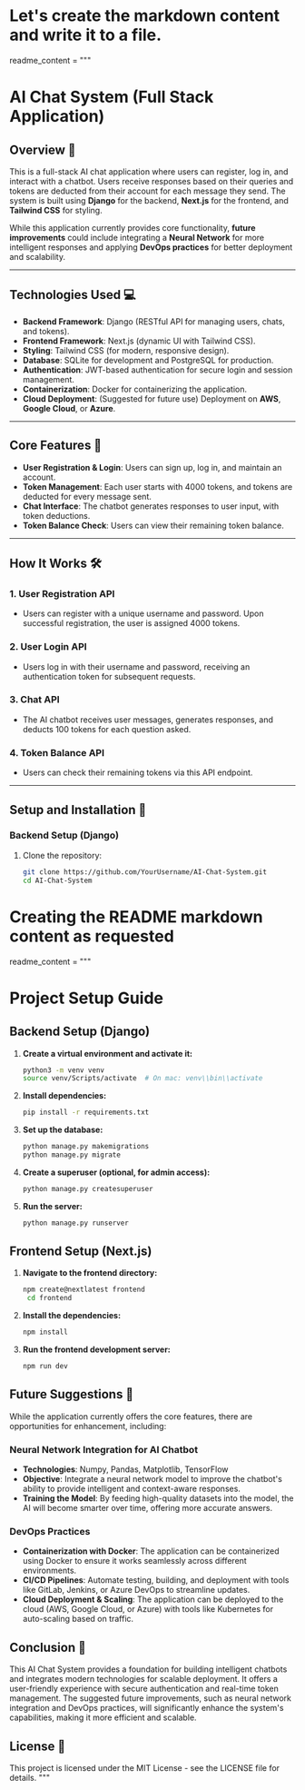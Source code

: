 # Let's create the markdown content and write it to a file.

readme_content = """
# **AI Chat System (Full Stack Application)**

## **Overview 🌟**

This is a full-stack AI chat application where users can register, log in, and interact with a chatbot. Users receive responses based on their queries and tokens are deducted from their account for each message they send. The system is built using **Django** for the backend, **Next.js** for the frontend, and **Tailwind CSS** for styling.

While this application currently provides core functionality, **future improvements** could include integrating a **Neural Network** for more intelligent responses and applying **DevOps practices** for better deployment and scalability.

---

## **Technologies Used 💻**

- **Backend Framework**: Django (RESTful API for managing users, chats, and tokens).
- **Frontend Framework**: Next.js (dynamic UI with Tailwind CSS).
- **Styling**: Tailwind CSS (for modern, responsive design).
- **Database**: SQLite for development and PostgreSQL for production.
- **Authentication**: JWT-based authentication for secure login and session management.
- **Containerization**: Docker for containerizing the application.
- **Cloud Deployment**: (Suggested for future use) Deployment on **AWS**, **Google Cloud**, or **Azure**.

---

## **Core Features 🚀**

- **User Registration & Login**: Users can sign up, log in, and maintain an account.
- **Token Management**: Each user starts with 4000 tokens, and tokens are deducted for every message sent.
- **Chat Interface**: The chatbot generates responses to user input, with token deductions.
- **Token Balance Check**: Users can view their remaining token balance.

---

## **How It Works 🛠**

### **1. User Registration API**  
- Users can register with a unique username and password. Upon successful registration, the user is assigned 4000 tokens.

### **2. User Login API**  
- Users log in with their username and password, receiving an authentication token for subsequent requests.

### **3. Chat API**  
- The AI chatbot receives user messages, generates responses, and deducts 100 tokens for each question asked.

### **4. Token Balance API**  
- Users can check their remaining tokens via this API endpoint.

---

## **Setup and Installation 💾**

### **Backend Setup (Django)**

1. Clone the repository:
   ```bash
   git clone https://github.com/YourUsername/AI-Chat-System.git
   cd AI-Chat-System
# Creating the README markdown content as requested

readme_content = """
# Project Setup Guide

## Backend Setup (Django)

1. **Create a virtual environment and activate it:**

    ```bash
    python3 -m venv venv
    source venv/Scripts/activate  # On mac: venv\\bin\\activate
    ```

2. **Install dependencies:**

    ```bash
    pip install -r requirements.txt
    ```

3. **Set up the database:**

    ```bash
    python manage.py makemigrations
    python manage.py migrate
    ```

4. **Create a superuser (optional, for admin access):**

    ```bash
    python manage.py createsuperuser
    ```

5. **Run the server:**

    ```bash
    python manage.py runserver
    ```

## Frontend Setup (Next.js)

1. **Navigate to the frontend directory:**

    ```bash
    npm create@nextlatest frontend
     cd frontend

    ```

2. **Install the dependencies:**

    ```bash
    npm install
    ```

3. **Run the frontend development server:**

    ```bash
    npm run dev
    ```

## Future Suggestions 🚀

While the application currently offers the core features, there are opportunities for enhancement, including:

### Neural Network Integration for AI Chatbot

- **Technologies**: Numpy, Pandas, Matplotlib, TensorFlow
- **Objective**: Integrate a neural network model to improve the chatbot's ability to provide intelligent and context-aware responses.
- **Training the Model**: By feeding high-quality datasets into the model, the AI will become smarter over time, offering more accurate answers.

### DevOps Practices

- **Containerization with Docker**: The application can be containerized using Docker to ensure it works seamlessly across different environments.
- **CI/CD Pipelines**: Automate testing, building, and deployment with tools like GitLab, Jenkins, or Azure DevOps to streamline updates.
- **Cloud Deployment & Scaling**: The application can be deployed to the cloud (AWS, Google Cloud, or Azure) with tools like Kubernetes for auto-scaling based on traffic.

## Conclusion 🎯

This AI Chat System provides a foundation for building intelligent chatbots and integrates modern technologies for scalable deployment. It offers a user-friendly experience with secure authentication and real-time token management. The suggested future improvements, such as neural network integration and DevOps practices, will significantly enhance the system's capabilities, making it more efficient and scalable.

## License 📄

This project is licensed under the MIT License - see the LICENSE file for details.
"""
